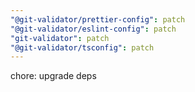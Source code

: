 ```yaml
---
"@git-validator/prettier-config": patch
"@git-validator/eslint-config": patch
"git-validator": patch
"@git-validator/tsconfig": patch
---
```


chore: upgrade deps
